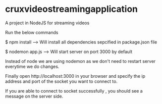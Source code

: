 # cruxvideostreamingapplication
A project in NodeJS for streaming videos

Run the below commands

$ npm install --> Will install all dependencies sepcified in package.json file

$ nodemon app.js --> Will start server on port 3000 by default

Instead of node we are using nodemon as we don't need to restart server everytime we do changes.

Finally open http://localhost:3000 in your browser and specify the ip address and port of the socket you want to connect to.

If you are able to connect to socket successfully , you should see a message on the server side.
